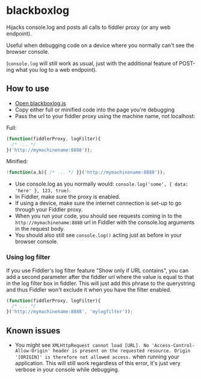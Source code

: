 # blackboxlog
Hijacks console.log and posts all calls to fiddler proxy (or any web endpoint).

Useful when debugging code on a device where you normally can't see the browser console.

(`console.log` will still work as usual, just with the additional feature of POST-ing what you log to a web endpoint).

## How to use

- [Open blackboxlog.js](./blackboxlog.js)
- Copy either full or minified code into the page you're debugging
- Pass the url to your fiddler proxy using the machine name, not localhost:

Full:
```javascript
(function(fiddlerProxy, logFilter){
  /* ... */
}('http://mymachinename:8888'));
```

Minified:
```javascript
!function(a,b){ /* ... */ }}('http://mymachinename:8888'));
```

- Use console.log as you normally would: `console.log('some', { data: 'here' }, 123, true)`.
- In Fiddler, make sure the proxy is enabled.
- If using a device, make sure the internet connection is set-up to go through your Fiddler proxy.
- When you run your code, you should see requests coming in to the `http://mymachinename:8888` url in Fiddler with the console.log arguments in the request body.
- You should also still see `console.log()` acting just as before in your browser console.

### Using log filter

If you use Fiddler's log filter feature "Show only if URL contains", you can add a second parameter after the fiddler url where the value is equal to that in the log filter box in fiddler. This will just add this phrase to the querystring and thus Fiddler won't exclude it when you have the filter enabled.

```javascript
(function(fiddlerProxy, logFilter){
  /* ... */
}('http://mymachinename:8888', 'mylogfilter'));
```

## Known issues

- You might see `XMLHttpRequest cannot load [URL]. No 'Access-Control-Allow-Origin' header is present on the requested resource. Origin '[ORIGIN]' is therefore not allowed access.` when running your application. This will still work regardless of this error, it's just very verbose in your console while debugging.
